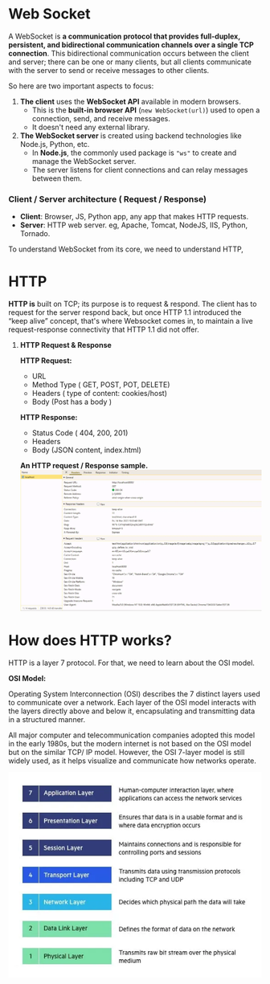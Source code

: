 # **Web Socket**

A WebSocket is **a communication protocol that provides full-duplex, persistent, and bidirectional communication channels over a single TCP connection**. This bidirectional communication occurs between the client and server; there can be one or many clients, but all clients communicate with the server to send or receive messages to other clients.

So here are two important aspects to focus:

1. **The client** uses the **WebSocket API** available in modern browsers.
   - This is the **built-in browser API** (`new WebSocket(url)`) used to open a connection, send, and receive messages.
   - It doesn't need any external library.
2. **The WebSocket server** is created using backend technologies like Node.js, Python, etc.
   - In **Node.js**, the commonly used package is `"ws"` to create and manage the WebSocket server.
   - The server listens for client connections and can relay messages between them.

### **Client / Server architecture ( Request / Response)**

- **Client**: Browser, JS, Python app, any app that makes HTTP requests.
- **Server**: HTTP web server. eg, Apache, Tomcat, NodeJS, IIS, Python, Tornado.

To understand WebSocket from its core, we need to understand HTTP,

# HTTP

**HTTP is** built on TCP; its purpose is to request & respond. The client has to request for the server respond back, but once HTTP 1.1 introduced the “keep alive” concept, that's where Websocket comes in, to maintain a live request-response connectivity that HTTP 1.1 did not offer.

1. **HTTP Request & Response**

   **HTTP Request:**

   - URL
   - Method Type ( GET, POST, POT, DELETE)
   - Headers ( type of content: cookies/host)
   - Body (Post has a body )

   **HTTP Response:**

   - Status Code ( 404, 200, 201)
   - Headers
   - Body (JSON content, index.html)

   **An HTTP request / Response sample.**
   ![alt text](./images/http%20request%20response.png)

# **How does HTTP works?**

HTTP is a layer 7 protocol. For that, we need to learn about the OSI model.

**OSI Model:**

Operating System Interconnection (OSI) describes the 7 distinct layers used to communicate over a network. Each layer of the OSI model interacts with the layers directly above and below it, encapsulating and transmitting data in a structured manner.

All major computer and telecommunication companies adopted this model in the early 1980s, but the modern internet is not based on the OSI model but on the similar TCP/ IP model. However, the OSI 7-layer model is still widely used, as it helps visualize and communicate how networks operate.

![alt text](./images/OSI%20Model.png)
